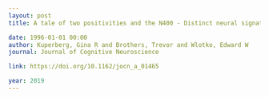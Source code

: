 ```yaml
---
layout: post
title: A tale of two positivities and the N400 - Distinct neural signatures are evoked by confirmed and violated predictions at different levels of representation

date: 1996-01-01 00:00
author: Kuperberg, Gina R and Brothers, Trevor and Wlotko, Edward W
journal: Journal of Cognitive Neuroscience

link: https://doi.org/10.1162/jocn_a_01465

year: 2019
---
```




